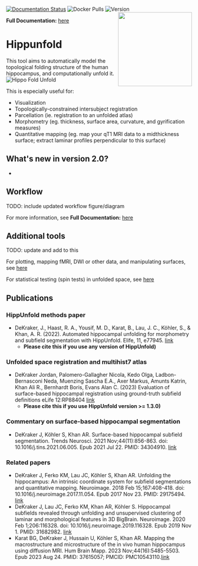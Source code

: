[![Documentation Status](https://readthedocs.org/projects/hippunfold/badge/?version=latest)](https://hippunfold.readthedocs.io/en/latest/?badge=latest)
![Docker Pulls](https://img.shields.io/docker/pulls/khanlab/hippunfold)
![Version](https://img.shields.io/github/v/tag/khanlab/hippunfold?label=version)
<img align="right" width="200" src="https://github.com/khanlab/hippunfold/assets/25106300/0c16d33e-893a-4ac3-b127-21fa843823d5">

**Full Documentation:**  [here](https://hippunfold.readthedocs.io/en/latest/?badge=latest)

# Hippunfold

This tool aims to automatically model the topological folding structure
of the human hippocampus, and computationally unfold it.
![Hippo Fold Unfold](https://raw.githubusercontent.com//khanlab/hippunfold/master/docs/images/subfields_foldunfold.png)

This is especially useful for:
- Visualization
- Topologically-constrained intersubject registration
- Parcellation (ie. registration to an unfolded atlas)
- Morphometry (eg. thickness, surface area, curvature, and gyrification measures)
- Quantitative mapping (eg. map your qT1 MRI data to a midthickness surface; extract laminar profiles perpendicular to this surface)

## What's new in version 2.0? 

- 

## Workflow 

TODO: include updated workflow figure/diagram

For more information, see
**Full Documentation:**  [here](https://hippunfold.readthedocs.io/en/latest/?badge=latest)

## Additional tools

TODO: update and add to this

For plotting, mapping fMRI, DWI or other data, and manipulating surfaces, see [here](https://github.com/jordandekraker/hippunfold_toolbox)

For statistical testing (spin tests) in unfolded space, see [here](https://github.com/Bradley-Karat/Hippo_Spin_Testing)

## Publications

### HippUnfold methods paper

- DeKraker, J., Haast, R. A., Yousif, M. D., Karat, B., Lau, J. C., Köhler, S., & Khan, A. R. (2022). Automated hippocampal unfolding for morphometry and subfield segmentation with HippUnfold. Elife, 11, e77945. [link](https://doi.org/10.7554/eLife.77945)
  -  **Please cite this if you use any version of HippUnfold)**
  
### Unfolded space registration and multihist7 atlas
- DeKraker Jordan, Palomero-Gallagher Nicola, Kedo Olga, Ladbon-Bernasconi Neda, Muenzing Sascha E.A., Axer Markus, Amunts Katrin, Khan Ali R., Bernhardt Boris, Evans Alan C. (2023) Evaluation of surface-based hippocampal registration using ground-truth subfield definitions eLife 12:RP88404 [link](https://doi.org/10.7554/eLife.88404.3)
  -  **Please cite this if you use HippUnfold version >= 1.3.0)**

### Commentary on surface-based hippocampal segmentation
- DeKraker J, Köhler S, Khan AR. Surface-based hippocampal subfield segmentation. Trends Neurosci. 2021 Nov;44(11):856-863. doi: 10.1016/j.tins.2021.06.005. Epub 2021 Jul 22. PMID: 34304910. [link](https://pubmed.ncbi.nlm.nih.gov/34304910/)

### Related papers

- DeKraker J, Ferko KM, Lau JC, Köhler S, Khan AR. Unfolding the hippocampus: An intrinsic coordinate system for subfield segmentations and quantitative mapping. Neuroimage. 2018 Feb 15;167:408-418. doi: 10.1016/j.neuroimage.2017.11.054. Epub 2017 Nov 23. PMID: 29175494. [link](https://pubmed.ncbi.nlm.nih.gov/29175494/)
- DeKraker J, Lau JC, Ferko KM, Khan AR, Köhler S. Hippocampal subfields revealed through unfolding and unsupervised clustering of laminar and morphological features in 3D BigBrain. Neuroimage. 2020 Feb 1;206:116328. doi: 10.1016/j.neuroimage.2019.116328. Epub 2019 Nov 1. PMID: 31682982. [link](https://pubmed.ncbi.nlm.nih.gov/31682982/)
- Karat BG, DeKraker J, Hussain U, Köhler S, Khan AR. Mapping the macrostructure and microstructure of the in vivo human hippocampus using diffusion MRI. Hum Brain Mapp. 2023 Nov;44(16):5485-5503. Epub 2023 Aug 24. PMID: 37615057; PMCID: PMC10543110.[link](https://doi.org/10.1002/hbm.26461)
